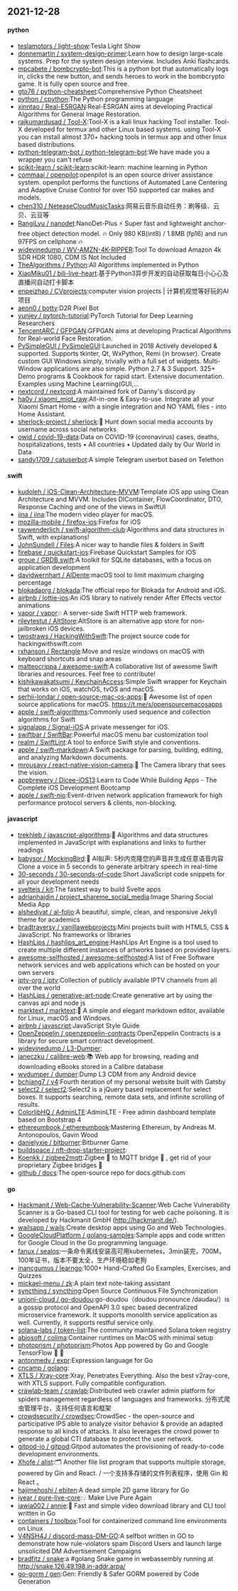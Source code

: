 ## 2021-12-28

#### python
* [teslamotors / light-show](https://github.com/teslamotors/light-show):Tesla Light Show
* [donnemartin / system-design-primer](https://github.com/donnemartin/system-design-primer):Learn how to design large-scale systems. Prep for the system design interview. Includes Anki flashcards.
* [mpcabete / bombcrypto-bot](https://github.com/mpcabete/bombcrypto-bot):This is a python bot that automatically logs in, clicks the new button, and sends heroes to work in the bombcrypto game. It is fully open source and free.
* [gto76 / python-cheatsheet](https://github.com/gto76/python-cheatsheet):Comprehensive Python Cheatsheet
* [python / cpython](https://github.com/python/cpython):The Python programming language
* [xinntao / Real-ESRGAN](https://github.com/xinntao/Real-ESRGAN):Real-ESRGAN aims at developing Practical Algorithms for General Image Restoration.
* [rajkumardusad / Tool-X](https://github.com/rajkumardusad/Tool-X):Tool-X is a kali linux hacking Tool installer. Tool-X developed for termux and other Linux based systems. using Tool-X you can install almost 370+ hacking tools in termux app and other linux based distributions.
* [python-telegram-bot / python-telegram-bot](https://github.com/python-telegram-bot/python-telegram-bot):We have made you a wrapper you can't refuse
* [scikit-learn / scikit-learn](https://github.com/scikit-learn/scikit-learn):scikit-learn: machine learning in Python
* [commaai / openpilot](https://github.com/commaai/openpilot):openpilot is an open source driver assistance system. openpilot performs the functions of Automated Lane Centering and Adaptive Cruise Control for over 150 supported car makes and models.
* [chen310 / NeteaseCloudMusicTasks](https://github.com/chen310/NeteaseCloudMusicTasks):网易云音乐自动任务：刷等级、云贝、云豆等
* [RangiLyu / nanodet](https://github.com/RangiLyu/nanodet):NanoDet-Plus
⚡
Super fast and lightweight anchor-free object detection model.
🔥
Only 980 KB(int8) / 1.8MB (fp16) and run 97FPS on cellphone
🔥
* [widevinedump / WV-AMZN-4K-RIPPER](https://github.com/widevinedump/WV-AMZN-4K-RIPPER):Tool To download Amazon 4k SDR HDR 1080, CDM IS Not Included
* [TheAlgorithms / Python](https://github.com/TheAlgorithms/Python):All Algorithms implemented in Python
* [XiaoMiku01 / bili-live-heart](https://github.com/XiaoMiku01/bili-live-heart):基于Python3异步开发的自动获取每日小心心及直播间自动打卡脚本
* [enpeizhao / CVprojects](https://github.com/enpeizhao/CVprojects):computer vision projects | 计算机视觉等好玩的AI项目
* [aeon0 / botty](https://github.com/aeon0/botty):D2R Pixel Bot
* [yunjey / pytorch-tutorial](https://github.com/yunjey/pytorch-tutorial):PyTorch Tutorial for Deep Learning Researchers
* [TencentARC / GFPGAN](https://github.com/TencentARC/GFPGAN):GFPGAN aims at developing Practical Algorithms for Real-world Face Restoration.
* [PySimpleGUI / PySimpleGUI](https://github.com/PySimpleGUI/PySimpleGUI):Launched in 2018 Actively developed & supported. Supports tkinter, Qt, WxPython, Remi (in browser). Create custom GUI Windows simply, trivially with a full set of widgets. Multi-Window applications are also simple. Python 2.7 & 3 Support. 325+ Demo programs & Cookbook for rapid start. Extensive documentation. Examples using Machine Learning(GUI,…
* [nextcord / nextcord](https://github.com/nextcord/nextcord):A maintained fork of Danny's discord.py
* [ha0y / xiaomi_miot_raw](https://github.com/ha0y/xiaomi_miot_raw):All-in-one & Easy-to-use. Integrate all your Xiaomi Smart Home - with a single integration and NO YAML files - into Home Assistant.
* [sherlock-project / sherlock](https://github.com/sherlock-project/sherlock):🔎
Hunt down social media accounts by username across social networks
* [owid / covid-19-data](https://github.com/owid/covid-19-data):Data on COVID-19 (coronavirus) cases, deaths, hospitalizations, tests • All countries • Updated daily by Our World in Data
* [sandy1709 / catuserbot](https://github.com/sandy1709/catuserbot):A simple Telegram userbot based on Telethon

#### swift
* [kudoleh / iOS-Clean-Architecture-MVVM](https://github.com/kudoleh/iOS-Clean-Architecture-MVVM):Template iOS app using Clean Architecture and MVVM. Includes DIContainer, FlowCoordinator, DTO, Response Caching and one of the views in SwiftUI
* [iina / iina](https://github.com/iina/iina):The modern video player for macOS.
* [mozilla-mobile / firefox-ios](https://github.com/mozilla-mobile/firefox-ios):Firefox for iOS
* [raywenderlich / swift-algorithm-club](https://github.com/raywenderlich/swift-algorithm-club):Algorithms and data structures in Swift, with explanations!
* [JohnSundell / Files](https://github.com/JohnSundell/Files):A nicer way to handle files & folders in Swift
* [firebase / quickstart-ios](https://github.com/firebase/quickstart-ios):Firebase Quickstart Samples for iOS
* [groue / GRDB.swift](https://github.com/groue/GRDB.swift):A toolkit for SQLite databases, with a focus on application development
* [davidwernhart / AlDente](https://github.com/davidwernhart/AlDente):macOS tool to limit maximum charging percentage
* [blokadaorg / blokada](https://github.com/blokadaorg/blokada):The official repo for Blokada for Android and iOS.
* [airbnb / lottie-ios](https://github.com/airbnb/lottie-ios):An iOS library to natively render After Effects vector animations
* [vapor / vapor](https://github.com/vapor/vapor):💧
A server-side Swift HTTP web framework.
* [rileytestut / AltStore](https://github.com/rileytestut/AltStore):AltStore is an alternative app store for non-jailbroken iOS devices.
* [twostraws / HackingWithSwift](https://github.com/twostraws/HackingWithSwift):The project source code for hackingwithswift.com
* [rxhanson / Rectangle](https://github.com/rxhanson/Rectangle):Move and resize windows on macOS with keyboard shortcuts and snap areas
* [matteocrippa / awesome-swift](https://github.com/matteocrippa/awesome-swift):A collaborative list of awesome Swift libraries and resources. Feel free to contribute!
* [kishikawakatsumi / KeychainAccess](https://github.com/kishikawakatsumi/KeychainAccess):Simple Swift wrapper for Keychain that works on iOS, watchOS, tvOS and macOS.
* [serhii-londar / open-source-mac-os-apps](https://github.com/serhii-londar/open-source-mac-os-apps):🚀
Awesome list of open source applications for macOS. https://t.me/s/opensourcemacosapps
* [apple / swift-algorithms](https://github.com/apple/swift-algorithms):Commonly used sequence and collection algorithms for Swift
* [signalapp / Signal-iOS](https://github.com/signalapp/Signal-iOS):A private messenger for iOS.
* [swiftbar / SwiftBar](https://github.com/swiftbar/SwiftBar):Powerful macOS menu bar customization tool
* [realm / SwiftLint](https://github.com/realm/SwiftLint):A tool to enforce Swift style and conventions.
* [apple / swift-markdown](https://github.com/apple/swift-markdown):A Swift package for parsing, building, editing, and analyzing Markdown documents.
* [mrousavy / react-native-vision-camera](https://github.com/mrousavy/react-native-vision-camera):📸
The Camera library that sees the vision.
* [appbrewery / Dicee-iOS13](https://github.com/appbrewery/Dicee-iOS13):Learn to Code While Building Apps - The Complete iOS Development Bootcamp
* [apple / swift-nio](https://github.com/apple/swift-nio):Event-driven network application framework for high performance protocol servers & clients, non-blocking.

#### javascript
* [trekhleb / javascript-algorithms](https://github.com/trekhleb/javascript-algorithms):📝
Algorithms and data structures implemented in JavaScript with explanations and links to further readings
* [babysor / MockingBird](https://github.com/babysor/MockingBird):🚀
AI拟声: 5秒内克隆您的声音并生成任意语音内容 Clone a voice in 5 seconds to generate arbitrary speech in real-time
* [30-seconds / 30-seconds-of-code](https://github.com/30-seconds/30-seconds-of-code):Short JavaScript code snippets for all your development needs
* [sveltejs / kit](https://github.com/sveltejs/kit):The fastest way to build Svelte apps
* [adrianhajdin / project_shareme_social_media](https://github.com/adrianhajdin/project_shareme_social_media):Image Sharing Social Media App
* [alshedivat / al-folio](https://github.com/alshedivat/al-folio):A beautiful, simple, clean, and responsive Jekyll theme for academics
* [bradtraversy / vanillawebprojects](https://github.com/bradtraversy/vanillawebprojects):Mini projects built with HTML5, CSS & JavaScript. No frameworks or libraries
* [HashLips / hashlips_art_engine](https://github.com/HashLips/hashlips_art_engine):HashLips Art Engine is a tool used to create multiple different instances of artworks based on provided layers.
* [awesome-selfhosted / awesome-selfhosted](https://github.com/awesome-selfhosted/awesome-selfhosted):A list of Free Software network services and web applications which can be hosted on your own servers
* [iptv-org / iptv](https://github.com/iptv-org/iptv):Collection of publicly available IPTV channels from all over the world
* [HashLips / generative-art-node](https://github.com/HashLips/generative-art-node):Create generative art by using the canvas api and node js
* [marktext / marktext](https://github.com/marktext/marktext):📝
A simple and elegant markdown editor, available for Linux, macOS and Windows.
* [airbnb / javascript](https://github.com/airbnb/javascript):JavaScript Style Guide
* [OpenZeppelin / openzeppelin-contracts](https://github.com/OpenZeppelin/openzeppelin-contracts):OpenZeppelin Contracts is a library for secure smart contract development.
* [widevinedump / L3-Dumper](https://github.com/widevinedump/L3-Dumper):
* [janeczku / calibre-web](https://github.com/janeczku/calibre-web):📚
Web app for browsing, reading and downloading eBooks stored in a Calibre database
* [wvdumper / dumper](https://github.com/wvdumper/dumper):Dump L3 CDM from any Android device
* [bchiang7 / v4](https://github.com/bchiang7/v4):Fourth iteration of my personal website built with Gatsby
* [select2 / select2](https://github.com/select2/select2):Select2 is a jQuery based replacement for select boxes. It supports searching, remote data sets, and infinite scrolling of results.
* [ColorlibHQ / AdminLTE](https://github.com/ColorlibHQ/AdminLTE):AdminLTE - Free admin dashboard template based on Bootstrap 4
* [ethereumbook / ethereumbook](https://github.com/ethereumbook/ethereumbook):Mastering Ethereum, by Andreas M. Antonopoulos, Gavin Wood
* [danielyxie / bitburner](https://github.com/danielyxie/bitburner):Bitburner Game
* [buildspace / nft-drop-starter-project](https://github.com/buildspace/nft-drop-starter-project):
* [Koenkk / zigbee2mqtt](https://github.com/Koenkk/zigbee2mqtt):Zigbee
🐝
to MQTT bridge
🌉
, get rid of your proprietary Zigbee bridges
🔨
* [github / docs](https://github.com/github/docs):The open-source repo for docs.github.com

#### go
* [Hackmanit / Web-Cache-Vulnerability-Scanner](https://github.com/Hackmanit/Web-Cache-Vulnerability-Scanner):Web Cache Vulnerability Scanner is a Go-based CLI tool for testing for web cache poisoning. It is developed by Hackmanit GmbH (http://hackmanit.de/).
* [wailsapp / wails](https://github.com/wailsapp/wails):Create desktop apps using Go and Web Technologies.
* [GoogleCloudPlatform / golang-samples](https://github.com/GoogleCloudPlatform/golang-samples):Sample apps and code written for Google Cloud in the Go programming language.
* [fanux / sealos](https://github.com/fanux/sealos):一条命令离线安装高可用kubernetes，3min装完，700M，100年证书，版本不要太全，生产环境稳如老狗
* [inancgumus / learngo](https://github.com/inancgumus/learngo):1000+ Hand-Crafted Go Examples, Exercises, and Quizzes
* [mickael-menu / zk](https://github.com/mickael-menu/zk):A plain text note-taking assistant
* [syncthing / syncthing](https://github.com/syncthing/syncthing):Open Source Continuous File Synchronization
* [unionj-cloud / go-doudou](https://github.com/unionj-cloud/go-doudou):go-doudou（doudou pronounce /dəudəu/）is a gossip protocol and OpenAPI 3.0 spec based decentralized microservice framework. It supports monolith service application as well. Currently, it supports restful service only.
* [solana-labs / token-list](https://github.com/solana-labs/token-list):The community maintained Solana token registry
* [abiosoft / colima](https://github.com/abiosoft/colima):Container runtimes on MacOS with minimal setup
* [photoprism / photoprism](https://github.com/photoprism/photoprism):Photos App powered by Go and Google TensorFlow
🌈
🎄
* [antonmedv / expr](https://github.com/antonmedv/expr):Expression language for Go
* [cncamp / golang](https://github.com/cncamp/golang):
* [XTLS / Xray-core](https://github.com/XTLS/Xray-core):Xray, Penetrates Everything. Also the best v2ray-core, with XTLS support. Fully compatible configuration.
* [crawlab-team / crawlab](https://github.com/crawlab-team/crawlab):Distributed web crawler admin platform for spiders management regardless of languages and frameworks. 分布式爬虫管理平台，支持任何语言和框架
* [crowdsecurity / crowdsec](https://github.com/crowdsecurity/crowdsec):CrowdSec - the open-source and participative IPS able to analyze visitor behavior & provide an adapted response to all kinds of attacks. It also leverages the crowd power to generate a global CTI database to protect the user network.
* [gitpod-io / gitpod](https://github.com/gitpod-io/gitpod):Gitpod automates the provisioning of ready-to-code development environments.
* [Xhofe / alist](https://github.com/Xhofe/alist):🗂️
Another file list program that supports multiple storage, powered by Gin and React. / 一个支持多存储的文件列表程序，使用 Gin 和 React 。
* [hajimehoshi / ebiten](https://github.com/hajimehoshi/ebiten):A dead simple 2D game library for Go
* [iyear / pure-live-core](https://github.com/iyear/pure-live-core):💡
Make Live Pure Again
* [iawia002 / annie](https://github.com/iawia002/annie):👾
Fast and simple video download library and CLI tool written in Go
* [containers / toolbox](https://github.com/containers/toolbox):Tool for containerized command line environments on Linux
* [V4NSH4J / discord-mass-DM-GO](https://github.com/V4NSH4J/discord-mass-DM-GO):A selfbot written in GO to demonstrate how rule-violators spam Discord Users and launch large unsolicited DM Advertisement Campaigns
* [bradfitz / snake](https://github.com/bradfitz/snake):a #golang Snake game in webassembly running at http://snake.126.49.198.in-addr.arpa/
* [go-gorm / gen](https://github.com/go-gorm/gen):Gen: Friendly & Safer GORM powered by Code Generation
